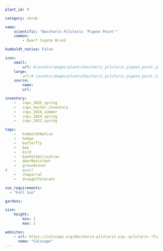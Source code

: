 ```yaml
---
plant_id: 9

category: shrub

name: 
    scientific: "Baccharis Pilularis 'Pigeon Point'"  
    common: 
        - Dwarf Coyote Brush 

humboldt_native: False

icon: 
    small: 
        url: #/assets/images/plants/baccharis_pilularis_pigeon_point.jpg 
    large: 
        url:# /assets/images/plants/baccharis_pilularis_pigeon_point_lg.jpg 
    source: 
        name: 
        url: 

inventory: 
    -   cnps_2025_spring
    -   cnps_master_inventory
    -   cnps_2024_summer
    -   cnps_2024_spring
    -   cnps_2023_spring

tags:  
    -   humboldtNative
    -   hedge
    -   butterfly
    -   bee
    -   bird
    -   bankStabilization
    -   deerResistant
    -   groundcover
#   -   quail
    -   chaparral
    -   droughtTolerant

sun_requirements:
  - "Full Sun"

gardens:

size:
    height: 
        min: 1
        max: 2

websites:
    - url: https://calscape.org/Baccharis-pilularis-ssp.-pilularis-'Pigeon-Point'-(Pigeon-Point-Coyote-Brush) 
      name: "Calscape"
---
```

